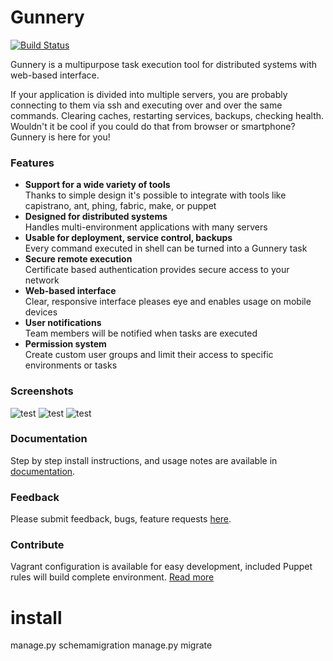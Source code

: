 # Gunnery

[![Build Status](https://travis-ci.org/gunnery/gunnery.png?branch=master)](https://travis-ci.org/gunnery/gunnery)

Gunnery is a multipurpose task execution tool for distributed systems with web-based interface.

If your application is divided into multiple servers, you are probably connecting to them via ssh and executing over and over the same commands. Clearing caches, restarting services, backups, checking health. Wouldn't it be cool if you could do that from browser or smartphone? Gunnery is here for you!

### Features

* **Support for a wide variety of tools** <br>
  Thanks to simple design it's possible to integrate with tools like capistrano, ant, phing, fabric, make, or puppet
* **Designed for distributed systems** <br>
  Handles multi-environment applications with many servers
* **Usable for deployment, service control, backups** <br>
  Every command executed in shell can be turned into a Gunnery task
* **Secure remote execution** <br>
  Certificate based authentication provides secure access to your network
* **Web-based interface** <br>
  Clear, responsive interface pleases eye and enables usage on mobile devices
* **User notifications** <br>
  Team members will be notified when tasks are executed
* **Permission system** <br>
  Create custom user groups and limit their access to specific environments or tasks

### Screenshots

![test](https://raw.github.com/Eyjafjallajokull/gunnery/gh-pages/img/1.png)
![test](https://raw.github.com/Eyjafjallajokull/gunnery/gh-pages/img/2.png)
![test](https://raw.github.com/Eyjafjallajokull/gunnery/gh-pages/img/fig.gif)

### Documentation

Step by step install instructions, and usage notes are available in [documentation](http://gunnery.readthedocs.org/en/latest/).

### Feedback

Please submit feedback, bugs, feature requests [here](https://github.com/Eyjafjallajokull/gunnery/issues).

### Contribute

Vagrant configuration is available for easy development, included Puppet rules will build complete environment. [Read more](http://gunnery.readthedocs.org/en/latest/develop.html)


# install
manage.py  schemamigration
manage.py  migrate
